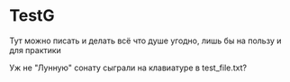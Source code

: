 # TestG
Тут можно писать и делать всё что душе угодно, лишь бы на пользу и для практики

Уж не "Лунную" сонату сыграли на клавиатуре в test_file.txt?
